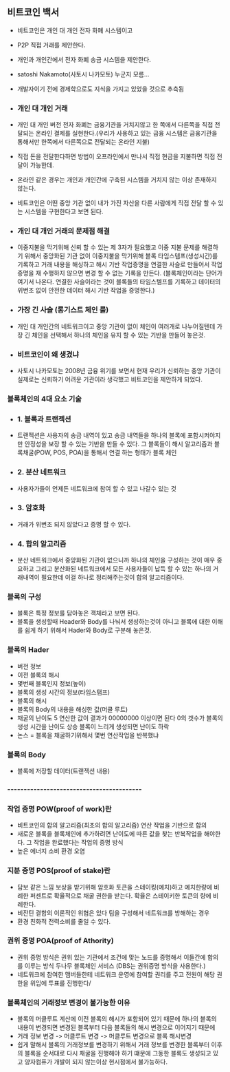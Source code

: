 ## 비트코인 백서

- 비트코인은 개인 대 개인 전자 화폐 시스템이고
- P2P 직접 거래를 제안한다.
- 개인과 개인간에서 전자 화폐 송금 시스템을 제안한다.
- satoshi Nakamoto(사토시 나카모토) 누군지 모름...
- 개발자이기 전에 경제학으로도 지식을 가지고 있었을 것으로 추측됨

- ### 개인 대 개인 거래

- 개인 대 개인 버전 전자 화폐는 금융기관을 거치지않고 한 쪽에서 다른쪽을 직접 전달되는 온라인 결제를 실현한다.(우리가 사용하고 있는 금융 시스템은 금융기관을 통해서만 한쪽에서 다른쪽으로 전달되는 온라인 지불)
- 직접 돈을 전달한다하면 방법이 오프라인에서 만나서 직접 현금을 지불하면 직접 전달이 가능한데.
- 온라인 같은 경우는 개인과 개인간에 구축된 시스템을 거치지 않는 이상 존재하지 않는다.
- 비트코인은 어떤 중앙 기관 없이 내가 가진 자산을 다른 사람에게 직접 전달 할 수 있는 시스템을 구현한다고 보면 된다.

- ### 개인 대 개인 거래의 문제점 해결
- 이중지불을 막기위해 신뢰 할 수 있는 제 3자가 필요했고 이중 지불 문제를 해결하기 위해서 중앙화된 기관 없이 이중지불을 막기위해 블록 타임스템프(생성시간)를 기록하고 거래 내용을 해싱하고 해시 기반 작업증명을 연결한 사슬로 만들어서 작업증명을 재 수행하지 않으면 변경 할 수 없는 기록을 만든다. (블록체인이라는 단어가 여기서 나온다. 연결한 사슬이라는 것이 블록들의 타임스템프를 기록하고 데이터의 위변조 없이 안전한 데이터 해시 기반 작업을 증명한다.)

- ### 가장 긴 사슬 (롱기스트 체인 룰)
- 개인 대 개인간의 네트워크이고 중앙 기관이 없이 체인이 여러개로 나누어질텐데 가장 긴 체인을 선택해서 하나의 체인을 유지 할 수 있는 기반을 만들어 놓은것.

- ### 비트코인이 왜 생겼냐
- 사토시 나카모토는 2008년 금융 위기를 보면서 현재 우리가 신뢰하는 중앙 기관이 실제로는 신뢰하기 어려운 기관이라 생각했고 비트코인을 제안하게 되었다.

### 블록체인의 4대 요소 기술

- ### 1. 블록과 트랜젝션

- 트랜젝션은 사용자의 송금 내역이 있고 송금 내역들을 하나의 블록에 포함시켜야지만 안정성을 보장 할 수 있는 기반을 만들 수 있다. 그 블록들이 해시 알고리즘과 블록채굴(POW, POS, POA)을 통해서 연결 하는 형태가 블록 체인

- ### 2. 분산 네트워크
- 사용자가들이 언제든 네트워크에 참여 할 수 있고 나갈수 있는 것

- ### 3. 암호화
- 거래가 위변조 되지 않았다고 증명 할 수 있다.

- ### 4. 합의 알고리즘
- 분산 네트워크에서 중앙화된 기관이 없으니까 하나의 체인을 구성하는 것이 매우 중요하고 그리고 분산화된 네트워크에서 모든 사용자들이 납득 할 수 있는 하나의 거래내역이 필요한데 이걸 하나로 정리해주는것이 합의 알고리즘이다.

### 블록의 구성
- 블록은 특정 정보를 담아놓은 객체라고 보면 된다.
- 블록을 생성할때 Header와 Body를 나눠서 생성하는것이 아니고 블록에 대한 이해를 쉽게 하기 위해서 Hader와 Body로 구분해 놓은것.

### 블록의 Hader

- 버전 정보
- 이전 블록의 해시
- 몇번째 블록인지 정보(높이)
- 블록의 생성 시간의 정보(타임스탬프)
- 블록의 해시
- 블록의 Body의 내용을 해싱한 값(머클 루트)
- 채굴의 난이도 5   연산한 값이 결과가 00000000 이상이면 된다 0의 갯수가 블록의 생성 시간을 난이도 상승 블록이 느리게 생성되면 난이도 하락
- 논스 = 블록을 채굴하기위해서 몇번 연산작업을 반복했냐

 ### 블록의 Body
 - 블록에 저장할 데이터(트랜젝션 내용)

 ### -----------------------------------------

 ### 작업 증명 POW(proof of work)란
 - 비트코인의 합의 알고리즘(최초의 합의 알고리즘) 연산 작업을 기반으로 합의
 - 새로운 블록을 블록체인에 추가하려면 난이도에 따른 값을 찾는 반복작업을 해야한다. 그 작업을 완료했다는 작업의 증명 방식
 - 높은 에너지 소비 환경 오염

 ### 지분 증명 POS(proof of stake)란
 - 담보 같은 느낌 보상을 받기위해 암호화 토큰을 스테이킹(예치)하고 예치한량에 비례한 퍼센트로 확율적으로 채굴 권한을 받는다. 확율은 스테이키한 토큰의 량에 비례한다.
 - 비잔틴 결함의 이론적인 위협은 있다 팀을 구성해서 네트워크를 방해하는 경우
 - 환경 친화적 전력소비를 줄일 수 있다.

 ### 권위 증명 POA(proof of Athority)
 - 권위 증명 방식은 권위 있는 기관에서 조건에 맞는 노드를 증명해서 이들간에 합의를 이루는 방식 두나무 블록체인 서비스 (DBS는 권위증명 방식을 사용한다.)
 - 네트워크에 참여한 맴버들한테 네트워크 운영에 참여할 권리를 주고 전원이 해당 권한을 위임에 투표를 진행한다/


 ### 블록체인의 거래정보 변경이 불가능한 이유

 - 블록의 머클루트 계산에 이전 블록의 해시가 포함되어 있기 때문에 하나의 블록의 내용이 변경되면 변경된 블록부터 다음 블록들의 해시 변경으로 이어지기 때문에
 - 거래 정보 변경 -> 머클루트 변경 -> 머클루트 변경으로 블록 해시변경
 - 쉽게 말해서 블록의 거래정보를 변경하기 위해서 거래 정보를 변경한 블록부터 이후의 블록을 순서대로 다시 채굴을 진행해야 하기 떄문에 그동한 블록도 생성되고 있고 양자컴퓨가 개발이 되지 않는이상 현시점에서 불가능하다.